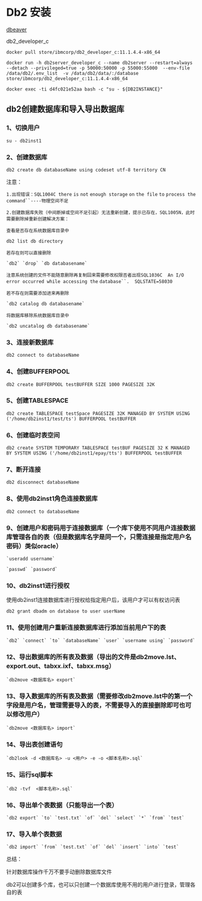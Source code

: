 # Db2 安装

[dbeaver](https://dbeaver.io/download/)

db2_developer_c

```
docker pull store/ibmcorp/db2_developer_c:11.1.4.4-x86_64
```


```
docker run -h db2server_developer_c --name db2server --restart=always  --detach --privileged=true -p 50000:50000 -p 55000:55000  --env-file /data/db2/.env_list  -v /data/db2/data/:/database store/ibmcorp/db2_developer_c:11.1.4.4-x86_64
```


```
docker exec -ti d4fc021e52aa bash -c "su - ${DB2INSTANCE}"
```



## db2创建数据库和导入导出数据库

### 1、切换用户

```shell
su - db2inst1

```
### 2、创建数据库

```shell
db2 create db databaseName using codeset utf-8 territory CN
```

注意：

`1.出现错误：SQL1004C there` `is` `not` `enough storage` `on` `the file` `to` `process the command``----物理空间不足`

`2.创建数据库失败（中间断掉或空间不足引起）无法重新创建，提示已存在，SQL1005N，此时需要删除掉重新创建解决方案：`

`查看是否存在系统数据库目录中`

```
db2 list db directory
```

`若存在则可以直接删除`
```
`db2` `drop` `db databasename`
```
`注意系统创建的文件不能随意删除再复制回来需要修改权限否者出现SQL1036C  An I/O error occurred while accessing the` `database``.  SQLSTATE=58030`

`若不存在则需要添加进来再删除`
```
`db2 catalog db databasename`
```
`将数据库移除系统数据库目录中`
```
`db2 uncatalog db databasename`
```
### 3、连接新数据库
```
db2 connect to databaseName
```
### 4、创建BUFFERPOOL
```
db2 create BUFFERPOOL testBUFFER SIZE 1000 PAGESIZE 32K
```
### 5、创建TABLESPACE
```
db2 create TABLESPACE testSpace PAGESIZE 32K MANAGED BY SYSTEM USING ('/home/db2inst1/test/ts') BUFFERPOOL testBUFFER
```
### 6、创建临时表空间
```
db2 create SYSTEM TEMPORARY TABLESPACE testBUF PAGESIZE 32 K MANAGED BY SYSTEM USING ('/home/db2inst1/epay/tts') BUFFERPOOL testBUFFER
```
### 7、断开连接
```
db2 disconnect databaseName
```
### 8、使用db2inst1角色连接数据库
```
db2 connect to databaseName
```
### 9、创建用户和密码用于连接数据库（一个库下使用不同用户连接数据库管理各自的表（但是数据库名字是同一个，只需连接是指定用户名密码）类似oracle）

```
`useradd username`

`passwd` `password`
```

### 10、db2inst1进行授权

使用db2inst1连接数据库进行授权给指定用户后，该用户才可以有权访问表

```
db2 grant dbadm on database to user userName
```
### 11、使用创建用户重新连接数据库进行添加当前用户下的表

```
`db2` `connect` `to` `databaseName` `user` `username using` `password`
```

### 12、导出数据库的所有表及数据（导出的文件是db2move.lst、export.out、tabxx.ixf、tabxx.msg）
```
`db2move <数据库名> export`
```
### 13、导入数据库的所有表及数据（需要修改db2move.lst中的第一个字段是用户名，管理需要导入的表，不需要导入的直接删除即可也可以修改用户）
```
`db2move <数据库名> import`
```
### 14、导出表创建语句
```
`db2look -d <数据库名> -u <用户> -e -o <脚本名称>.sql`
```
### 15、运行sql脚本
```
`db2 -tvf  <脚本名称>.sql`
```
### 16、导出单个表数据（只能导出一个表）
```
`db2 export` `to` `test.txt` `of` `del` `select` `*` `from` `test`
```
### 17、导入单个表数据

```
`db2 import` `from` `test.txt` `of` `del` `insert` `into` `test`
```
总结：

针对数据库操作千万不要手动删除数据库文件

db2可以创建多个库，也可以只创建一个数据库使用不用的用户进行登录，管理各自的表

